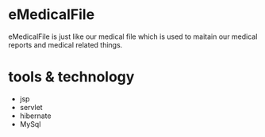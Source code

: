# eMedicalFile

  eMedicalFile is just like our medical file which is used to maitain our medical reports and medical related things.
 # tools & technology
 <ul>
  <li>jsp</li>
  <li>servlet</li>
  <li>hibernate</li>
  <li>MySql</li>
 </ul>
